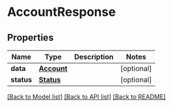 # AccountResponse

## Properties
Name | Type | Description | Notes
------------ | ------------- | ------------- | -------------
**data** | [**Account**](Account.md) |  | [optional] 
**status** | [**Status**](Status.md) |  | [optional] 

[[Back to Model list]](../README.md#documentation-for-models) [[Back to API list]](../README.md#documentation-for-api-endpoints) [[Back to README]](../README.md)

